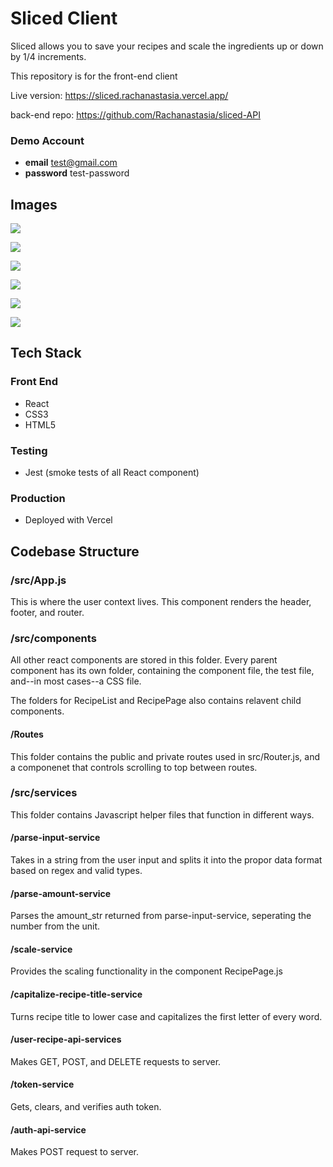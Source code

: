 # Sliced Client

Sliced allows you to save your recipes and scale the ingredients up or down by 1/4 increments.

This repository is for the front-end client

Live version: https://sliced.rachanastasia.vercel.app/

back-end repo: https://github.com/Rachanastasia/sliced-API

### Demo Account

- **email** test@gmail.com
- **password** test-password

## Images

![](src/screenshots/sliced-home.png)

![](src/screenshots/sliced-login.png)

![](src/screenshots/recipe-scale-up.png)

![](src/screenshots/recipe-scale-down.png)

![](src/screenshots/recipe-list.png)

![](src/screenshots/add-recipe.png)

## Tech Stack

### Front End

- React
- CSS3
- HTML5

### Testing

- Jest (smoke tests of all React component)

### Production

- Deployed with Vercel

## Codebase Structure

### /src/App.js

This is where the user context lives. This component renders the header, footer, and router.

### /src/components

All other react components are stored in this folder. Every parent component has its own folder, containing the component file, the test file, and--in most cases--a CSS file.

The folders for RecipeList and RecipePage also contains relavent child components.

#### /Routes

This folder contains the public and private routes used in src/Router.js, and a componenet that controls scrolling to top between routes.

### /src/services

This folder contains Javascript helper files that function in different ways.

#### /parse-input-service

Takes in a string from the user input and splits it into the propor data format based on regex and valid types.

#### /parse-amount-service

Parses the amount_str returned from parse-input-service, seperating the number from the unit.

#### /scale-service

Provides the scaling functionality in the component RecipePage.js

#### /capitalize-recipe-title-service

Turns recipe title to lower case and capitalizes the first letter of every word.

#### /user-recipe-api-services

Makes GET, POST, and DELETE requests to server.

#### /token-service

Gets, clears, and verifies auth token.

#### /auth-api-service

Makes POST request to server.
